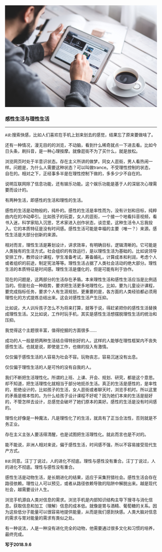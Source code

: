 ![1](images/4.jpg)

### 感性生活与理性生活
---

`A说`:搜索快感，比如人们喜欢在手机上划来划去的感觉，结果忘了原来要做啥了。

还有一种情况，漫无目的的浏览，不动脑，看到什么稀奇就点一下进去看。比如今日头条，刷抖音，是一种心理按摩。就像逛街不为了买什么，就是放松。

浏览网页时处于半意识状态。存在主义所讲的做梦。同女人逛街，男人看热闹一样。问题是，为什么人需要这种状态？可以叫做trance。不受理性控制的状态，自在的。相对之下，正经事多半是在理性控制下做的，多多少少不自在的。

说明互联网除了信息功能，还有娱乐功能。这个娱乐功能是基于人的深层次心理需要而设计的。

有两种生活，即感性的生活和理性的生活。

感性的生活是动物般的，纯朴的。感性的生活是率性而为，没有计划和目标，纯粹由内在的冲动牵引。比如孩子的玩耍，女人的逛街，一个接一个地看抖音视频，看书入迷，科学家陷入沉思，艺术家进入创作状态，谈恋爱。这种生活令人忘我投入。它的本质特征是没有时间感。感性生活可能是幸福的主要（唯一？）来源。感性生活是大部分创新的来源。

相对而言，理性生活是筹划设计，讲求效率，有明确目标，逻辑清晰的。它可能是人类独有的生活方式。社会组织的有效运行，是以理性生活为基础的。比如说领导安排工作，教师设计课程，学生准备考试，筹备婚礼，计算成本和利润，考虑个人或者组织的前途，制定宪法等等。理性生活占据了人类社会活动的绝大部分。理性生活的本质特征是时间感。理性生活是僵化的，但是可能有利于协作。

现在的问题是，这两部分的生活存在矛盾。本来理性生活和感性生活应当是比例适当的。但是社会一种趋势，要求把生活更多地理性化。比如，要为儿童设计课程，要完成指标任务，要求个人有生涯规划，更重要的是，各方面的人类经验都必须用理性化的方式提炼总结出来。这会对感性生活产生压抑。

比如说，大人训斥孩子怎么不为将来打算，就等于说，得赶紧把你的感性生活替换成理性生活。又比如说，工作时玩手机，其实是感性生活想摆脱理性生活的统治和压抑。

我觉得这个主题很丰富，值得挖掘的方面很多……

成功的人一般是把两种生活结合得特别好的人。这样的人能够在理性框架内不丧失感性生活。也就是说，即使是工作，也做的投入有激情。

仅仅偏于感性生活的人容易为社会不容。玩物丧志，容易沉迷没有出息。

仅仅偏于理性生活的人是可怜的没有自我的人。

我们不断把生活理性化。所谓的上班、上课、开会、规划、研究，都是这个意思。却不知道，把生活理性化就相当于部分地扼杀生活。真正的生活是感性的，是率性的，拒绝设计的，比如孩子的生活，女人逛街或者聊天时，浏览手机时。所以这里的矛盾是根本性的。为什么给孩子设计课程不好呢？因为她们本来的生活是挺好的，不管怎样去设计，总感觉会破坏了她们原本的美好。感性的生活是没有时间感的。

理性化好像是一种魔法，凡是理性化了的生活，就具有了正当合法性，否则就是不务正业。

存在主义主张人要活得清醒，也是试图把生活理性化。就此而言也是不对的。

能不能说，非洲人相对来说，偏于感性生活，时间感不强，所以不容易接受现代生产方式。

`B说`:同意。汪丁丁说过，人的进化不彻底。理性与感性没有重合。汪丁丁说过，人的进化不彻底。理性与感性没有重合。

感性生活是动物生活，是长期进化的结果，适应于采集狩猎社会。感性生活会存在路径依赖。理性让人可以预见，或者从路径依赖导致的陷阱中解脱出来。越是现代社会，越需要设计人生。

浏览手机源自人类对信息的需求。浏览手机是内部知识结构主导下搜寻与消化信息。获取信息和加工（理解）信息的成本低。就像是胃与酒精、葡萄糖的关系。因为这些低分子能量可以很容易地提供能量，从而是我们感到快感。人类大脑对信息的需求与胃对能量的需求有类似之处。

有一种说法，人是一种没有进化完全的动物，他需要通过很多文化和习惯的培养，最终完成。

**写于2018.9.6**